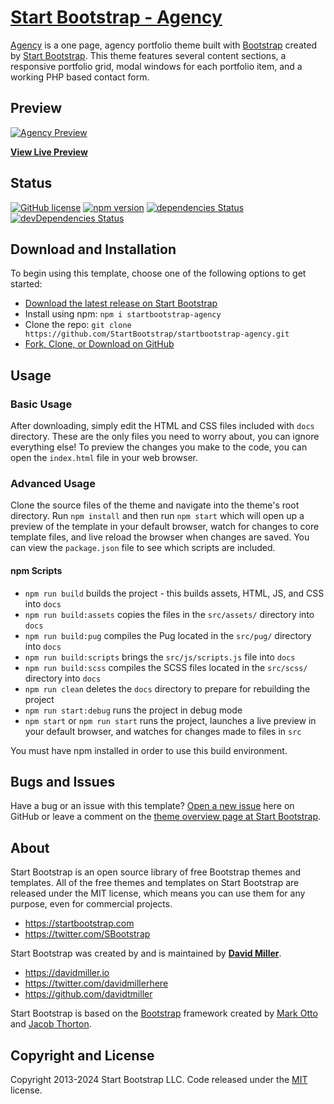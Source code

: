 # [Start Bootstrap - Agency](https://startbootstrap.com/theme/agency)

[Agency](https://startbootstrap.com/theme/agency) is a one page, agency portfolio theme built with [Bootstrap](https://getbootstrap.com/) created by [Start Bootstrap](https://startbootstrap.com/). This theme features several content sections, a responsive portfolio grid, modal windows for each portfolio item, and a working PHP based contact form.

## Preview

[![Agency Preview](https://assets.startbootstrap.com/img/screenshots/themes/agency.png)](https://startbootstrap.github.io/startbootstrap-agency/)

**[View Live Preview](https://startbootstrap.github.io/startbootstrap-agency/)**

## Status

[![GitHub license](https://img.shields.io/badge/license-MIT-blue.svg)](https://raw.githubusercontent.com/StartBootstrap/startbootstrap-agency/master/LICENSE)
[![npm version](https://img.shields.io/npm/v/startbootstrap-agency.svg)](https://www.npmjs.com/package/startbootstrap-agency)
[![dependencies Status](https://david-dm.org/StartBootstrap/startbootstrap-agency/status.svg)](https://david-dm.org/StartBootstrap/startbootstrap-agency)
[![devDependencies Status](https://david-dm.org/StartBootstrap/startbootstrap-agency/dev-status.svg)](https://david-dm.org/StartBootstrap/startbootstrap-agency?type=dev)

## Download and Installation

To begin using this template, choose one of the following options to get started:

-   [Download the latest release on Start Bootstrap](https://startbootstrap.com/theme/agency)
-   Install using npm: `npm i startbootstrap-agency`
-   Clone the repo: `git clone https://github.com/StartBootstrap/startbootstrap-agency.git`
-   [Fork, Clone, or Download on GitHub](https://github.com/StartBootstrap/startbootstrap-agency)

## Usage

### Basic Usage

After downloading, simply edit the HTML and CSS files included with `docs` directory. These are the only files you need to worry about, you can ignore everything else! To preview the changes you make to the code, you can open the `index.html` file in your web browser.

### Advanced Usage

Clone the source files of the theme and navigate into the theme's root directory. Run `npm install` and then run `npm start` which will open up a preview of the template in your default browser, watch for changes to core template files, and live reload the browser when changes are saved. You can view the `package.json` file to see which scripts are included.

#### npm Scripts

-   `npm run build` builds the project - this builds assets, HTML, JS, and CSS into `docs`
-   `npm run build:assets` copies the files in the `src/assets/` directory into `docs`
-   `npm run build:pug` compiles the Pug located in the `src/pug/` directory into `docs`
-   `npm run build:scripts` brings the `src/js/scripts.js` file into `docs`
-   `npm run build:scss` compiles the SCSS files located in the `src/scss/` directory into `docs`
-   `npm run clean` deletes the `docs` directory to prepare for rebuilding the project
-   `npm run start:debug` runs the project in debug mode
-   `npm start` or `npm run start` runs the project, launches a live preview in your default browser, and watches for changes made to files in `src`

You must have npm installed in order to use this build environment.

## Bugs and Issues

Have a bug or an issue with this template? [Open a new issue](https://github.com/StartBootstrap/startbootstrap-agency/issues) here on GitHub or leave a comment on the [theme overview page at Start Bootstrap](https://startbootstrap.com/theme/agency).

## About

Start Bootstrap is an open source library of free Bootstrap themes and templates. All of the free themes and templates on Start Bootstrap are released under the MIT license, which means you can use them for any purpose, even for commercial projects.

-   <https://startbootstrap.com>
-   <https://twitter.com/SBootstrap>

Start Bootstrap was created by and is maintained by **[David Miller](https://davidmiller.io/)**.

-   <https://davidmiller.io>
-   <https://twitter.com/davidmillerhere>
-   <https://github.com/davidtmiller>

Start Bootstrap is based on the [Bootstrap](https://getbootstrap.com/) framework created by [Mark Otto](https://twitter.com/mdo) and [Jacob Thorton](https://twitter.com/fat).

## Copyright and License

Copyright 2013-2024 Start Bootstrap LLC. Code released under the [MIT](https://github.com/StartBootstrap/startbootstrap-agency/blob/master/LICENSE) license.
